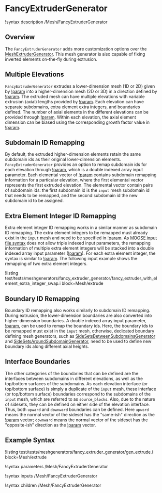 # FancyExtruderGenerator

!syntax description /Mesh/FancyExtruderGenerator

## Overview

The `FancyExtruderGenerator` adds more customization options over the [MeshExtruderGenerator](MeshExtruderGenerator.md). This mesh generator is also capable of fixing inverted elements on-the-fly during extrusion.

## Multiple Elevations

`FancyExtruderGenerator` extrudes a lower-dimension mesh (1D or 2D) given by [!param](/Mesh/FancyExtruderGenerator/input) into a higher-dimension mesh (2D or 3D) in a direction defined by [!param](/Mesh/FancyExtruderGenerator/direction). The extruded mesh can have multiple elevations with variable extrusion (axial) lengths provided by [!param](/Mesh/FancyExtruderGenerator/heights). Each elevation can have separate subdomains, extra element extra integers, and boundaries defined. The number of axial elements in the different elevations can be provided through [!param](/Mesh/FancyExtruderGenerator/num_layers). Within each elevation, the axial element dimension can be biased using the corresponding growth factor value in [!param](/Mesh/FancyExtruderGenerator/biases).

## Subdomain ID Remapping

By default, the extruded higher-dimension elements retain the same subdomain ids as their original lower-dimension elements. `FancyExtruderGenerator` provides an option to remap subdomain ids for each elevation through [!param](/Mesh/FancyExtruderGenerator/subdomain_swaps), which is a double indexed array input parameter. Each elemental vector of [!param](/Mesh/FancyExtruderGenerator/subdomain_swaps) contains subdomain remapping information for a particular elevation, where the first elemental vector represents the first extruded elevation. The elemental vector contain pairs of subdomain ids: the first subdomain id is the `input` mesh subdomain id that needs to be remapped, and the second subdomain id the new subdomain id to be assigned.

## Extra Element Integer ID Remapping

Extra element integer ID remapping works in a similar manner as subdomain ID remapping. The extra element integers to be remapped must already exist in the `input` mesh and need to be specified in [!param](/Mesh/FancyExtruderGenerator/elem_integer_names_to_swap). As [MOOSE input file syntax](https://mooseframework.inl.gov/application_usage/input_syntax.html) does not allow triple indexed input parameters, the remapping information of multiple extra element integers will be stacked into a double indexed array input parameter ([!param](/Mesh/FancyExtruderGenerator/elem_integer_names_to_swap)). For each extra element integer, the syntax is similar to [!param](/Mesh/FancyExtruderGenerator/subdomain_swaps). The following input example shows the remapping of two extra element integers.

!listing test/tests/meshgenerators/fancy_extruder_generator/fancy_extruder_with_element_extra_integer_swap.i block=Mesh/extrude

## Boundary ID Remapping

Boundary ID remapping also works similarly to subdomain ID remapping. During extrusion, the lower-dimension boundaries are also converted into higher-dimension boundaries. A double indexed array input parameter, [!param](/Mesh/FancyExtruderGenerator/boundary_swaps), can be used to remap the boundary ids. Here, the boundary ids to be remapped must exist in the `input` mesh, otherwise, dedicated boundary defining mesh generators, such as [SideSetsBetweenSubdomainsGenerator](SideSetsBetweenSubdomainsGenerator.md) and [SideSetsAroundSubdomainGenerator](SideSetsAroundSubdomainGenerator.md), need to be used to define new boundary ids along different axial heights.

## Interface Boundaries

The other categories of the boundaries that can be defined are the interfaces between subdomains in different elevations, as well as the top/bottom surfaces of the subdomains. As each elevation interface (or top/bottom surface) is simply a duplicate of the `input` mesh, these interface (or top/bottom surface) boundaries correspond to the subdomains of the `input` mesh, which are referred to as `source_blocks`. Also, due to the nature of sidesets, they can be defined on either side of the elevation interface. Thus, both `upward` and `downward` boundaries can be defined. Here `upward` means the normal vector of the sideset has the "same-ish" direction as the [!param](/Mesh/FancyExtruderGenerator/direction) vector; `downward` means the normal vector of the sideset has the "opposite-ish" direction as the [!param](/Mesh/FancyExtruderGenerator/direction) vector.

## Example Syntax

!listing test/tests/meshgenerators/fancy_extruder_generator/gen_extrude.i block=Mesh/extrude

!syntax parameters /Mesh/FancyExtruderGenerator

!syntax inputs /Mesh/FancyExtruderGenerator

!syntax children /Mesh/FancyExtruderGenerator
